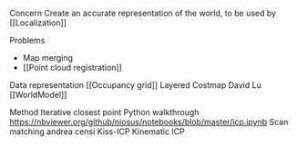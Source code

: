 Concern
Create an accurate representation of the world, to be used by [[Localization]]

Problems
* Map merging
* [[Point cloud registration]]

Data representation
[[Occupancy grid]]
Layered Costmap David Lu
[[WorldModel]]

Method
Iterative closest point
Python walkthrough
https://nbviewer.org/github/niosus/notebooks/blob/master/icp.ipynb
Scan matching andrea censi
Kiss-ICP
Kinematic ICP